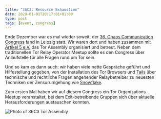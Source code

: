 ```yaml
---
title: "36C3: Resource Exhaustion"
date: 2020-01-01T20:17:01+01:00
type: post
tags: [event, congress]
---
```


Ende Dezember war es mal wieder soweit: der [36. Chaos Communication Congress][36c3]
fand in Leipzig statt. Wir waren dort und haben zusammen mit [Artikel 5 e.V.][artikel5]
das Tor Assembly organisiert und betreut. Neben dem traditionellen Tor Relay
Operator Meetup sollte es den Congress über Anlaufstelle für alle Fragen rund
um Tor sein.

Und so kam es dann auch: wir haben viele nette Gespräche geführt und Hilfestellung
gegeben, von der Installation des Tor Browsers und [Tails][] über technische
und rechtliche Fragen angehender Relaybetreiber zu neuesten Techniken der
Zensurumgehung wie [Snowflake][].

Zum ersten Mal haben wir auf diesem Congress ein Tor Organizations Meetup
veranstaltet, bei dem Exit-betreibende Gruppen sich über aktuelle
Herausforderungen austauschen konnten.

![Photo of 36C3 Tor Assembly](/images/36c3-tor-assembly.jpg "36C3 Tor Assembly by utzer (CC0)")

[36c3]: https://events.ccc.de/congress/2019/wiki/index.php/Main_Page
[artikel5]: https://www.artikel5ev.de/
[snowflake]: https://snowflake.torproject.org/
[tails]: https://tails.boum.org/
